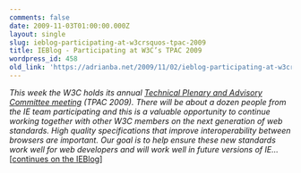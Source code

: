 ```yaml
---
comments: false
date: 2009-11-03T01:00:00.000Z
layout: single
slug: ieblog-participating-at-w3crsquos-tpac-2009
title: IEBlog - Participating at W3C’s TPAC 2009
wordpress_id: 458
old_link: 'https://adrianba.net/2009/11/02/ieblog-participating-at-w3crsquos-tpac-2009/'
---
```

_This week the W3C holds its annual _[_Technical Plenary and Advisory Committee meeting_](http://www.w3.org/2009/11/TPAC/)_ (TPAC 2009). There will be about a dozen people from the IE team participating and this is a valuable opportunity to continue working together with other W3C members on the next generation of web standards. High quality specifications that improve interoperability between browsers are important. Our goal is to help ensure these new standards work well for web developers and will work well in future versions of IE…_ [[continues on the IEBlog](http://blogs.msdn.com/b/ie/archive/2009/11/02/participating-at-w3c-s-tpac-2009.aspx)]
